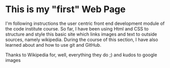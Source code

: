 # This is my "first" Web Page

I'm following instructions the user centric front end development module of the code institute course.
So far, I have been using Html and CSS to structure and style this basic site which links images and text to outside sources, namely wikipedia.
During the course of this section, I have also learned about and how to use git and GitHub.

Thanks to Wikipedia for, well, everything they do ;)
and kudos to google images